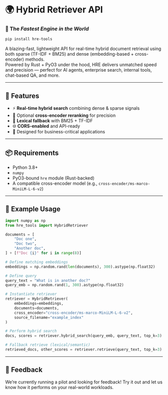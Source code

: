 # 🌍 Hybrid Retriever API

### 🚀 The *Fastest Engine in the World*

```bash
pip install hre-tools
```

A blazing-fast, lightweight API for real-time hybrid document retrieval using both sparse (TF-IDF + BM25) and dense (embedding-based + cross-encoder) methods.  
Powered by Rust + PyO3 under the hood, HRE delivers unmatched speed and precision — perfect for AI agents, enterprise search, internal tools, chat-based QA, and more.

---

## 🔧 Features

- ⚡ **Real-time hybrid search** combining dense & sparse signals
- 🧠 Optional **cross-encoder reranking** for precision
- 🔎 **Lexical fallback** with BM25 + TF-IDF
- 🌐 **CORS-enabled** and API-ready
- 🏢 Designed for business-critical applications

---

## 📦 Requirements

- Python 3.8+
- `numpy`
- PyO3-bound `hre` module (Rust-backed)
- A compatible cross-encoder model (e.g., `cross-encoder/ms-marco-MiniLM-L-6-v2`)

---

## 🧪 Example Usage

```python
import numpy as np
from hre_tools import HybridRetriever

documents = [
    "Doc one",
    "Doc two",
    "Another doc",
] + [f"Doc {i}" for i in range(8)]

# Define matching embeddings
embeddings = np.random.rand(len(documents), 300).astype(np.float32)

# Define query
query_text = "What is in another doc?"
query_emb = np.random.rand(1, 300).astype(np.float32)

# Instantiate retriever
retriever = HybridRetriever(
    embeddings=embeddings,
    documents=documents,
    cross_encoder="cross-encoder/ms-marco-MiniLM-L-6-v2",
    source_filename="example_index"
)

# Perform hybrid search
docs, scores = retriever.hybrid_search(query_emb, query_text, top_k=3)

# Fallback retrieve (lexical/semantic)
retrieved_docs, other_scores = retriever.retrieve(query_text, top_k=3)
```

---

## 💬 Feedback

We’re currently running a pilot and looking for feedback! Try it out and let us know how it performs on your real-world workloads.
